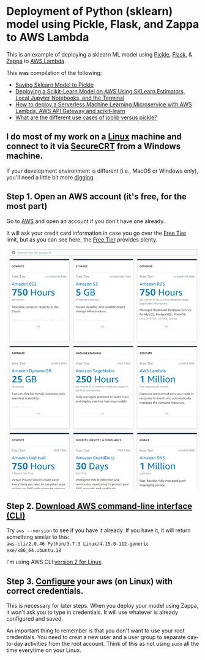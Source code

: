 # Deployment of Python (sklearn) model using Pickle, Flask, and Zappa to AWS Lambda
This is an example of deploying a sklearn ML model using [Pickle](https://docs.python.org/3.6/library/pickle.html), [Flask](https://flask.palletsprojects.com/en/1.1.x/), & [Zappa](https://github.com/Miserlou/Zappa) to [AWS Lambda](https://en.wikipedia.org/wiki/AWS_Lambda).

This was compilation of the following:
- [Saving Sklearn Model to Pickle](https://medium.com/@pemagrg/saving-sklearn-model-to-pickle-595da291ec1c)
- [Deploying a Scikit-Learn Model on AWS Using SKLearn Estimators, Local Jupyter Notebooks, and the Terminal](https://towardsdatascience.com/deploying-a-scikit-learn-model-on-aws-using-sklearn-estimators-local-jupyter-notebooks-and-the-d94396589498)
- [How to deploy a Serverless Machine Learning Microservice with AWS Lambda, AWS API Gateway and scikit-learn](https://medium.com/@patrickmichelberger/how-to-deploy-a-serverless-machine-learning-microservice-with-aws-lambda-aws-api-gateway-and-d5b8cbead846)
- [What are the different use cases of joblib versus pickle?](https://stackoverflow.com/questions/12615525/what-are-the-different-use-cases-of-joblib-versus-pickle)

## I do most of my work on a [Linux](https://releases.ubuntu.com/18.04.5/) machine and connect to it via [SecureCRT](https://www.vandyke.com/products/securecrt/index.html) from a Windows machine.
If your development environment is different (i.e., MacOS or Windows only), you'll need a little bit more [digging](https://www.google.com).

## Step 1. Open an AWS account (it's free, for the most part)
Go to [AWS](https://aws.amazon.com/) and open an account if you don't have one already.

It will ask your credit card information in case you go over the [Free Tier](https://aws.amazon.com/free/) limit, but as you can see here, the [Free Tier](https://aws.amazon.com/free/) provides plenty.

![Free Tier](https://github.com/fastcyclist/Deployment_Python_Pickle_Flask_Zappa_AWSLambda/blob/master/AWS_FreeTier.PNG)


## Step 2. [Download AWS command-line interface (CLI)](https://docs.aws.amazon.com/cli/latest/userguide/cli-chap-install.html)
Try <code>aws --version</code> to see if you have it already.
If you have it, it will return something similar to this:<br />
<code>aws-cli/2.0.46 Python/3.7.3 Linux/4.15.0-112-generic exe/x86_64.ubuntu.18</code>

I'm using AWS CLI [version 2 for Linux](https://docs.aws.amazon.com/cli/latest/userguide/install-cliv2-linux.html).


## Step 3. [Configure](https://docs.aws.amazon.com/cli/latest/userguide/cli-chap-configure.html) your aws (on Linux) with correct credentials.
This is necessary for later steps. When you deploy your model using Zappa, it won't ask you to type in credentials. It will use whatever is already configured and saved.

An important thing to remember is that you don't want to use your root credentials. You need to creat a new user and a user group to separate day-to-day activities from the root account.
Think of this as not using <code>sudo</code> all the time everytime on your Linux.

